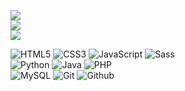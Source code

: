 <a href="https://www.instagram.com/setya_1899"><img src="https://img.shields.io/badge/instagram%20@setya_1899-DD2476?style=for-the-badge&logo=instagram&logoColor=white"/></a><br>
<a href="https://www.facebook.com/muhammad.setya.77"><img src="https://img.shields.io/badge/facebook%20@Setya-344E86?style=for-the-badge&logo=facebook&logoColor=white"/></a><br>
<a href="https://twitter.com/SetyaUtsugi/"><img src="https://img.shields.io/badge/twitter%20@SetyaUtsugi-0D95E8?style=for-the-badge&logo=twitter&logoColor=white"/></a><br>


![HTML5](https://img.shields.io/badge/html%205-grey?style=for-the-badge&logo=html5&logoColor=white&labelColor=00bbf9)
![CSS3](https://img.shields.io/badge/css%203-grey?style=for-the-badge&logo=css3&logoColor=white&labelColor=00bbf9)
![JavaScript](https://img.shields.io/badge/-JavaScript-grey?style=for-the-badge&logo=javascript&logoColor=white&labelColor=00bbf9)
![Sass](https://img.shields.io/badge/-sass-grey?style=for-the-badge&logo=sass&logoColor=white&labelColor=00bbf9)
<br>
![Python](https://img.shields.io/badge/-python-grey?style=for-the-badge&logo=python&logoColor=white&labelColor=00bbf9)
![Java](https://img.shields.io/badge/-java-grey?style=for-the-badge&logo=java&logoColor=white&labelColor=00bbf9)
![PHP](https://img.shields.io/badge/-php-grey?style=for-the-badge&logo=php&logoColor=white&labelColor=00bbf9)\
![MySQL](https://img.shields.io/badge/-mysql-grey?style=for-the-badge&logo=mysql&logoColor=white&labelColor=00bbf9)
![Git](https://img.shields.io/badge/-git-grey?style=for-the-badge&logo=git&logoColor=white&labelColor=00bbf9)
![Github](https://img.shields.io/badge/-github-grey?style=for-the-badge&logo=github&logoColor=white&labelColor=00bbf9)
<br>
